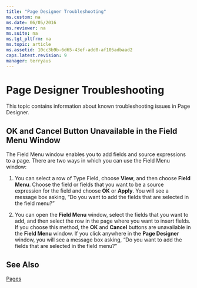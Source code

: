 ```yaml
---
title: "Page Designer Troubleshooting"
ms.custom: na
ms.date: 06/05/2016
ms.reviewer: na
ms.suite: na
ms.tgt_pltfrm: na
ms.topic: article
ms.assetid: 10cc3b9b-6d65-43ef-add0-af105adbaad2
caps.latest.revision: 9
manager: terryaus
---
```

# Page Designer Troubleshooting
This topic contains information about known troubleshooting issues in Page Designer.  
  
## OK and Cancel Button Unavailable in the Field Menu Window  
 The Field Menu window enables you to add fields and source expressions to a page. There are two ways in which you can use the Field Menu window:  
  
1.  You can select a row of Type Field, choose **View**, and then choose **Field Menu**. Choose the field or fields that you want to be a source expression for the field and choose **OK** or **Apply**. You will see a message box asking, “Do you want to add the fields that are selected in the field menu?”  
  
2.  You can open the **Field Menu** window, select the fields that you want to add, and then select the row in the page where you want to insert fields. If you choose this method, the **OK** and **Cancel** buttons are unavailable in the **Field Menu** window. If you click anywhere in the **Page Designer** window, you will see a message box asking, “Do you want to add the fields that are selected in the field menu?”  
  
## See Also  
 [Pages](Pages.md)